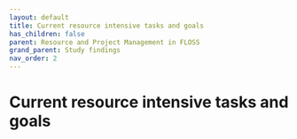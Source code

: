 ```yaml
---
layout: default
title: Current resource intensive tasks and goals
has_children: false
parent: Resource and Project Management in FLOSS
grand_parent: Study findings
nav_order: 2
---
```


# Current resource intensive tasks and goals